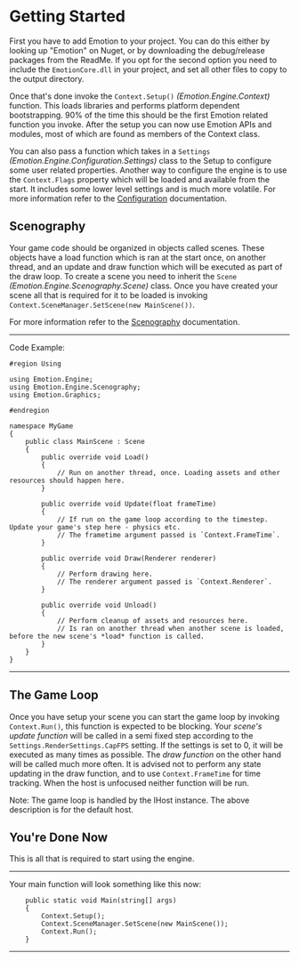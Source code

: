 # Getting Started

First you have to add Emotion to your project. You can do this either by looking up "Emotion" on Nuget, or by downloading the debug/release packages from the ReadMe. If you opt for the second option you need to include the `EmotionCore.dll` in your project, and set all other files to copy to the output directory.

Once that's done invoke the `Context.Setup()` _(Emotion.Engine.Context)_ function. This loads libraries and performs platform dependent bootstrapping. 90% of the time this should be the first Emotion related function you invoke. After the setup you can now use Emotion APIs and modules, most of which are found as members of the Context class. 

You can also pass a function which takes in a `Settings` _(Emotion.Engine.Configuration.Settings)_ class to the Setup to configure some user related properties. Another way to configure the engine is to use the `Context.Flags` property which will be loaded and available from the start. It includes some lower level settings and is much more volatile. For more information refer to the [Configuration](./Configuration.md) documentation.

## Scenography

Your game code should be organized in objects called scenes. These objects have a load function which is ran at the start once, on another thread, and an update and draw function which will be executed as part of the draw loop. To create a scene you need to inherit the `Scene` _(Emotion.Engine.Scenography.Scene)_ class. Once you have created your scene all that is required for it to be loaded is invoking `Context.SceneManager.SetScene(new MainScene())`.

For more information refer to the [Scenography](./Scenography.md) documentation.

---
Code Example:

```
#region Using

using Emotion.Engine;
using Emotion.Engine.Scenography;
using Emotion.Graphics;

#endregion

namespace MyGame
{
    public class MainScene : Scene
    {
        public override void Load()
        {
            // Run on another thread, once. Loading assets and other resources should happen here.
        }

        public override void Update(float frameTime)
        {
            // If run on the game loop according to the timestep. Update your game's step here - physics etc.
            // The frametime argument passed is `Context.FrameTime`.
        }

        public override void Draw(Renderer renderer)
        {
            // Perform drawing here.
            // The renderer argument passed is `Context.Renderer`.
        }

        public override void Unload()
        {
            // Perform cleanup of assets and resources here.
            // Is ran on another thread when another scene is loaded, before the new scene's *load* function is called.
        }
    }
}
```
---

## The Game Loop

Once you have setup your scene you can start the game loop by invoking `Context.Run()`, this function is expected to be blocking. Your *scene's update function* will be called in a semi fixed step according to the `Settings.RenderSettings.CapFPS` setting. If the settings is set to 0, it will be executed as many times as possible. The *draw function* on the other hand will be called much more often. It is advised not to perform any state updating in the draw function,
and to use `Context.FrameTime` for time tracking. When the host is unfocused neither function will be run.

Note: The game loop is handled by the IHost instance. The above description is for the default host.

## You're Done Now

This is all that is required to start using the engine.

---
Your main function will look something like this now:

```
    public static void Main(string[] args)
    {
        Context.Setup();
        Context.SceneManager.SetScene(new MainScene());
        Context.Run();
    }
```
---